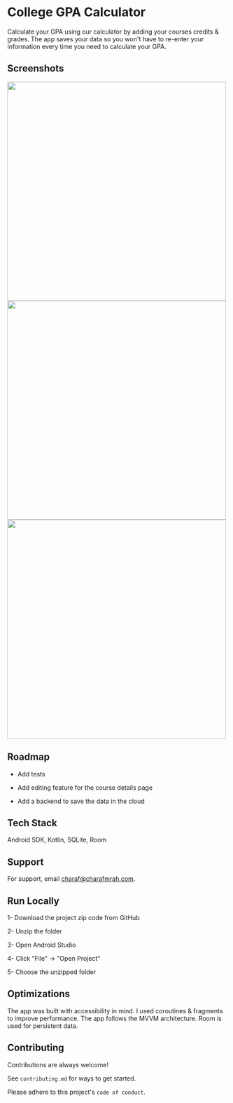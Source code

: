 
# College GPA Calculator

Calculate your GPA using our calculator by adding your courses credits & grades. The app saves your data so you won't have to re-enter your information every time you need to calculate your GPA.


## Screenshots

<p>
   <img src="https://user-images.githubusercontent.com/20629020/136551822-397ea716-d50a-4f90-bb7c-d5ed762b7e89.png" height="500" >
   <img src="https://user-images.githubusercontent.com/20629020/136551803-991bc241-92f9-44d1-9753-bd1545b34863.png" height="500" >
   <img src="https://user-images.githubusercontent.com/20629020/136551823-9c46d1ee-852b-4e6c-83f2-bff91742a1e2.png" height="500" >
</p>
    
## Roadmap

- Add tests

- Add editing feature for the course details page

- Add a backend to save the data in the cloud

  
## Tech Stack

Android SDK, Kotlin, SQLite, Room
  
## Support

For support, email charaf@charafmrah.com.

## Run Locally

1- Download the project zip code from GitHub

2- Unzip the folder

3- Open Android Studio

4- Click "File" -> "Open Project"

5- Choose the unzipped folder
  
## Optimizations

The app was built with accessibility in mind. I used coroutines & fragments to improve performance. The app follows the MVVM architecture. Room is used for persistent data.
  
## Contributing

Contributions are always welcome!

See `contributing.md` for ways to get started.

Please adhere to this project's `code of conduct`.
